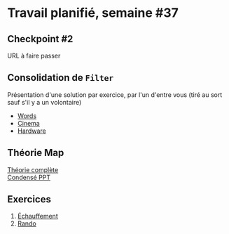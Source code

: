 # Travail planifié, semaine #37

## Checkpoint #2

URL à faire passer

## Consolidation de `Filter`

Présentation d'une solution par exercice, par l'un d'entre vous (tiré au sort sauf s'il y a un volontaire)

- [Words](../exos/words/)
- [Cinema](../exos/cinema/)
- [Hardware](../exos/hardware/)

## Théorie Map

[Théorie complète](../supports/source/03a-Map.md)  
[Condensé PPT](../supports/source/03-MapReduce.pptx)

## Exercices

1. [Échauffement](../exos/mib-map)
2. [Rando](../exos/rando/)
